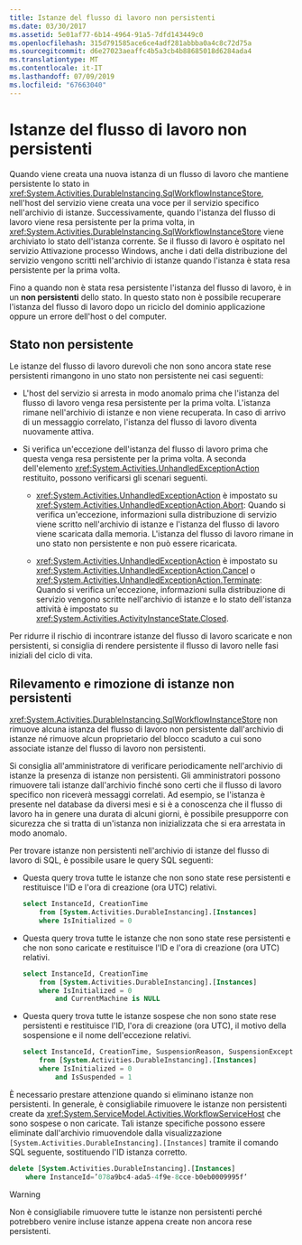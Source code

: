 ```yaml
---
title: Istanze del flusso di lavoro non persistenti
ms.date: 03/30/2017
ms.assetid: 5e01af77-6b14-4964-91a5-7dfd143449c0
ms.openlocfilehash: 315d791585ace6ce4adf281abbba0a4c8c72d75a
ms.sourcegitcommit: d6e27023aeaffc4b5a3cb4b88685018d6284ada4
ms.translationtype: MT
ms.contentlocale: it-IT
ms.lasthandoff: 07/09/2019
ms.locfileid: "67663040"
---
```

# <a name="non-persisted-workflow-instances"></a>Istanze del flusso di lavoro non persistenti

Quando viene creata una nuova istanza di un flusso di lavoro che mantiene persistente lo stato in <xref:System.Activities.DurableInstancing.SqlWorkflowInstanceStore>, nell'host del servizio viene creata una voce per il servizio specifico nell'archivio di istanze. Successivamente, quando l'istanza del flusso di lavoro viene resa persistente per la prima volta, in <xref:System.Activities.DurableInstancing.SqlWorkflowInstanceStore> viene archiviato lo stato dell'istanza corrente. Se il flusso di lavoro è ospitato nel servizio Attivazione processo Windows, anche i dati della distribuzione del servizio vengono scritti nell'archivio di istanze quando l'istanza è stata resa persistente per la prima volta.

Fino a quando non è stata resa persistente l'istanza del flusso di lavoro, è in un **non persistenti** dello stato. In questo stato non è possibile recuperare l'istanza del flusso di lavoro dopo un riciclo del dominio applicazione oppure un errore dell'host o del computer.

## <a name="the-non-persisted-state"></a>Stato non persistente

Le istanze del flusso di lavoro durevoli che non sono ancora state rese persistenti rimangono in uno stato non persistente nei casi seguenti:

- L'host del servizio si arresta in modo anomalo prima che l'istanza del flusso di lavoro venga resa persistente per la prima volta. L'istanza rimane nell'archivio di istanze e non viene recuperata. In caso di arrivo di un messaggio correlato, l'istanza del flusso di lavoro diventa nuovamente attiva.

- Si verifica un'eccezione dell'istanza del flusso di lavoro prima che questa venga resa persistente per la prima volta. A seconda dell'elemento <xref:System.Activities.UnhandledExceptionAction> restituito, possono verificarsi gli scenari seguenti.

  - <xref:System.Activities.UnhandledExceptionAction> è impostato su <xref:System.Activities.UnhandledExceptionAction.Abort>: Quando si verifica un'eccezione, informazioni sulla distribuzione di servizio viene scritto nell'archivio di istanze e l'istanza del flusso di lavoro viene scaricata dalla memoria. L'istanza del flusso di lavoro rimane in uno stato non persistente e non può essere ricaricata.

  - <xref:System.Activities.UnhandledExceptionAction> è impostato su <xref:System.Activities.UnhandledExceptionAction.Cancel> o <xref:System.Activities.UnhandledExceptionAction.Terminate>: Quando si verifica un'eccezione, informazioni sulla distribuzione di servizio vengono scritte nell'archivio di istanze e lo stato dell'istanza attività è impostato su <xref:System.Activities.ActivityInstanceState.Closed>.

Per ridurre il rischio di incontrare istanze del flusso di lavoro scaricate e non persistenti, si consiglia di rendere persistente il flusso di lavoro nelle fasi iniziali del ciclo di vita.

## <a name="detection-and-removal-of-non-persisted-instances"></a>Rilevamento e rimozione di istanze non persistenti

<xref:System.Activities.DurableInstancing.SqlWorkflowInstanceStore> non rimuove alcuna istanza del flusso di lavoro non persistente dall'archivio di istanze né rimuove alcun proprietario del blocco scaduto a cui sono associate istanze del flusso di lavoro non persistenti.

Si consiglia all'amministratore di verificare periodicamente nell'archivio di istanze la presenza di istanze non persistenti. Gli amministratori possono rimuovere tali istanze dall'archivio finché sono certi che il flusso di lavoro specifico non riceverà messaggi correlati. Ad esempio, se l'istanza è presente nel database da diversi mesi e si è a conoscenza che il flusso di lavoro ha in genere una durata di alcuni giorni, è possibile presupporre con sicurezza che si tratta di un'istanza non inizializzata che si era arrestata in modo anomalo.

Per trovare istanze non persistenti nell'archivio di istanze del flusso di lavoro di SQL, è possibile usare le query SQL seguenti:

- Questa query trova tutte le istanze che non sono state rese persistenti e restituisce l'ID e l'ora di creazione (ora UTC) relativi.

  ```sql
  select InstanceId, CreationTime
      from [System.Activities.DurableInstancing].[Instances]
      where IsInitialized = 0
  ```

- Questa query trova tutte le istanze che non sono state rese persistenti e che non sono caricate e restituisce l'ID e l'ora di creazione (ora UTC) relativi.

  ```sql
  select InstanceId, CreationTime
      from [System.Activities.DurableInstancing].[Instances]
      where IsInitialized = 0
          and CurrentMachine is NULL
  ```

- Questa query trova tutte le istanze sospese che non sono state rese persistenti e restituisce l'ID, l'ora di creazione (ora UTC), il motivo della sospensione e il nome dell'eccezione relativi.

  ```sql
  select InstanceId, CreationTime, SuspensionReason, SuspensionExceptionName
      from [System.Activities.DurableInstancing].[Instances]
      where IsInitialized = 0
          and IsSuspended = 1
  ```

È necessario prestare attenzione quando si eliminano istanze non persistenti. In generale, è consigliabile rimuovere le istanze non persistenti create da <xref:System.ServiceModel.Activities.WorkflowServiceHost> che sono sospese o non caricate. Tali istanze specifiche possono essere eliminate dall'archivio rimuovendole dalla visualizzazione `[System.Activities.DurableInstancing].[Instances]` tramite il comando SQL seguente, sostituendo l'ID istanza corretto.

```sql
delete [System.Activities.DurableInstancing].[Instances]
    where InstanceId=’078a9bc4-ada5-4f9e-8cce-b0eb0009995f’
```

> [!WARNING]
> Non è consigliabile rimuovere tutte le istanze non persistenti perché potrebbero venire incluse istanze appena create non ancora rese persistenti.
